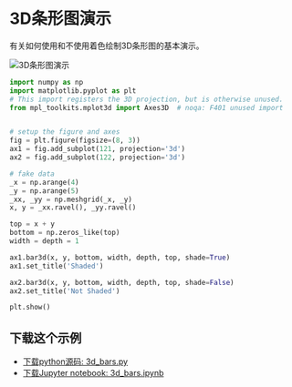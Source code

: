 # 3D条形图演示

有关如何使用和不使用着色绘制3D条形图的基本演示。

![3D条形图演示](https://matplotlib.org/_images/sphx_glr_3d_bars_001.png)

```python
import numpy as np
import matplotlib.pyplot as plt
# This import registers the 3D projection, but is otherwise unused.
from mpl_toolkits.mplot3d import Axes3D  # noqa: F401 unused import


# setup the figure and axes
fig = plt.figure(figsize=(8, 3))
ax1 = fig.add_subplot(121, projection='3d')
ax2 = fig.add_subplot(122, projection='3d')

# fake data
_x = np.arange(4)
_y = np.arange(5)
_xx, _yy = np.meshgrid(_x, _y)
x, y = _xx.ravel(), _yy.ravel()

top = x + y
bottom = np.zeros_like(top)
width = depth = 1

ax1.bar3d(x, y, bottom, width, depth, top, shade=True)
ax1.set_title('Shaded')

ax2.bar3d(x, y, bottom, width, depth, top, shade=False)
ax2.set_title('Not Shaded')

plt.show()
```

## 下载这个示例
            
- [下载python源码: 3d_bars.py](https://matplotlib.org/_downloads/3d_bars.py)
- [下载Jupyter notebook: 3d_bars.ipynb](https://matplotlib.org/_downloads/3d_bars.ipynb)
